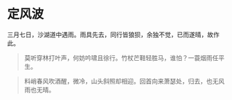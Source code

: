 # 定风波

三月七日，沙湖道中遇雨。雨具先去，同行皆狼狈，余独不觉，已而遂晴，故作此。

> 莫听穿林打叶声，何妨吟啸且徐行。竹杖芒鞋轻胜马，谁怕？一蓑烟雨任平生。

> 料峭春风吹酒醒，微冷，山头斜照却相迎。回首向来萧瑟处，归去，也无风雨也无晴。
